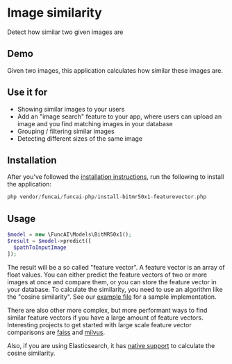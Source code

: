 # Image similarity
Detect how similar two given images are

## Demo
<Demo-ImageSimilarity />

Given two images, this application calculates how similar these images are.

## Use it for
 - Showing similar images to your users
 - Add an "image search" feature to your app, where users can upload an image and you find matching images in your database
 - Grouping / filtering similar images
 - Detecting different sizes of the same image

## Installation
After you've followed the [installation instructions](/guide/installation.md), run the following to install the application:
``` php
php vendor/funcai/funcai-php/install-bitmr50x1-featurevector.php 
```

## Usage
``` php
$model = new \FuncAI\Models\BitMR50x1();
$result = $model->predict([
  $pathToInputImage
]);
```

The result will be a so called "feature vector". A feature vector is an array of float values. You can either predict the feature vectors of two or more images at once and compare them, or you can store the feature vector in your database. To calculate the similarity, you need to use an algorithm like the "cosine similarity". See our [example file](https://github.com/funcai/funcai-php/blob/main/example-bitmr50x1-featurevector.php) for a sample implementation.

There are also other more complex, but more performant ways to find similar feature vectors if you have a large amount of feature vectors. Interesting projects to get started with large scale feature vector comparisons are [faiss](https://github.com/facebookresearch/faiss) and [milvus](https://github.com/milvus-io/milvus).

Also, if you are using Elasticsearch, it has [native support](https://www.elastic.co/blog/text-similarity-search-with-vectors-in-elasticsearch) to calculate the cosine similarity.